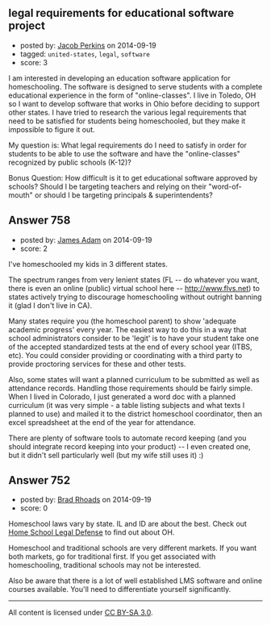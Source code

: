 ## legal requirements for educational software project

- posted by: [Jacob Perkins](https://stackexchange.com/users/4517817/jacob-perkins) on 2014-09-19
- tagged: `united-states`, `legal`, `software`
- score: 3

I am interested in developing an education software application for homeschooling.  The software is designed to serve students with a complete educational experience in the form of "online-classes".  I live in Toledo, OH so I want to develop software that works in Ohio before deciding to support other states.  I have tried to research the various legal requirements that need to be satisfied for students being homeschooled, but they make it impossible to figure it out.

My question is:  What legal requirements do I need to satisfy in order for students to be able to use the software and have the "online-classes" recognized by public schools (K-12)?

Bonus Question:  How difficult is it to get educational software approved by schools?  Should I be targeting teachers and relying on their "word-of-mouth" or should I be targeting principals & superintendents?




## Answer 758

- posted by: [James Adam](https://stackexchange.com/users/1097226/james-adam) on 2014-09-19
- score: 2

I've homeschooled my kids in 3 different states.

The spectrum ranges from very lenient states (FL -- do whatever you want, there is even an online (public) virtual school here -- http://www.flvs.net) to states actively trying to discourage homeschooling without outright banning it (glad I don't live in CA).

Many states require you (the homeschool parent) to show 'adequate academic progress' every year.  The easiest way to do this in a way that school administrators consider to be 'legit' is to have your student take one of the accepted standardized tests at the end of every school year (ITBS, etc).  You could consider providing or coordinating with a third party to provide proctoring services for these and other tests.

Also, some states will want a planned curriculum to be submitted as well as attendance records.  Handling those requirements should be fairly simple.  When I lived in Colorado, I just generated a word doc with a planned curriculum (it was very simple - a table listing subjects and what texts I planned to use) and mailed it to the district homeschool coordinator, then an excel spreadsheet at the end of the year for attendance.  

There are plenty of software tools to automate record keeping (and you should integrate record keeping into your product) -- I even created one, but it didn't sell particularly well (but my wife still uses it) :)



## Answer 752

- posted by: [Brad Rhoads](https://stackexchange.com/users/42121/brad-rhoads) on 2014-09-19
- score: 0

<p>Homeschool laws vary by state. IL and ID are about the best. Check out <a href="http://www.hslda.org/" rel="nofollow">Home School Legal Defense</a> to find out about OH.</p>

<p>Homeschool and traditional schools are very different markets. If you want both markets, go for traditional first. If you get associated with homeschooling, traditional schools may not be interested.</p>

<p>Also be aware that there is a lot of well established LMS software and online courses available. You'll need to differentiate yourself significantly.</p>




---

All content is licensed under [CC BY-SA 3.0](https://creativecommons.org/licenses/by-sa/3.0/).
